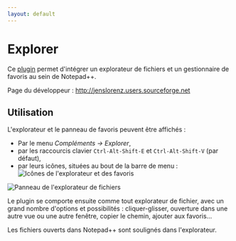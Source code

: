```yaml
---
layout: default
---
```

# Explorer

Ce [plugin](plugins.md) permet d'intégrer un explorateur de fichiers et un gestionnaire de favoris au sein de Notepad++.

Page du développeur : <http://jenslorenz.users.sourceforge.net>

## Utilisation

L'explorateur et le panneau de favoris peuvent être affichés :

- Par le menu *Compléments -> Explorer*,
- par les raccourcis clavier `Ctrl-Alt-Shift-E` et `Ctrl-Alt-Shift-V` (par défaut),
- par leurs icônes, situées au bout de la barre de menu : ![Icônes de l'explorateur et des favoris](/assets/img/notepadpp_explorer_icons.png)

![Panneau de l'explorateur de fichiers](/assets/img/notepadpp_explorer_panel.png)

Le plugin se comporte ensuite comme tout explorateur de fichier, avec un grand nombre d'options et possibilités : cliquer-glisser, ouverture dans une autre vue ou une autre fenêtre, copier le chemin, ajouter aux favoris...

Les fichiers ouverts dans Notepad++ sont soulignés dans l'explorateur.